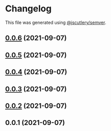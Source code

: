 # Changelog

This file was generated using [@jscutlery/semver](https://github.com/jscutlery/semver).

## [0.0.6](https://github.com/yurikrupnik/mussia9/compare/button-0.0.5...button-0.0.6) (2021-09-07)



## [0.0.5](https://github.com/yurikrupnik/mussia9/compare/button-0.0.4...button-0.0.5) (2021-09-07)



## [0.0.4](https://github.com/yurikrupnik/mussia9/compare/button-0.0.3...button-0.0.4) (2021-09-07)



## [0.0.3](https://github.com/yurikrupnik/mussia9/compare/button-0.0.2...button-0.0.3) (2021-09-07)



## [0.0.2](https://github.com/yurikrupnik/mussia9/compare/button-0.0.1...button-0.0.2) (2021-09-07)



## 0.0.1 (2021-09-07)
